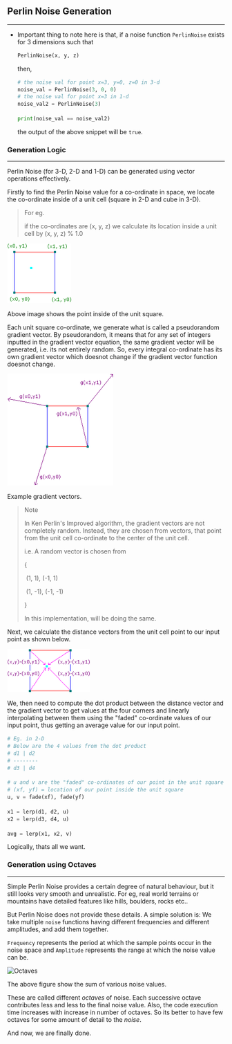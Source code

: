 ## Perlin Noise Generation 

<hr>

- Important thing to note here is that, if a noise function `PerlinNoise`  exists for 3 dimensions such that

  ```python
  PerlinNoise(x, y, z)
  ```

  then, 

  ```python
  # the noise val for point x=3, y=0, z=0 in 3-d
  noise_val = PerlinNoise(3, 0, 0)
  # the noise val for point x=3 in 1-d
  noise_val2 = PerlinNoise(3)
  
  print(noise_val == noise_val2)
  ```

  the output of the above snippet will be `true`.

### Generation Logic

<hr>
Perlin Noise (for 3-D, 2-D and 1-D) can be generated using vector operations effectively.


Firstly to find the Perlin Noise value for a co-ordinate in space, we locate the co-ordinate inside of a unit cell (square in 2-D and cube in 3-D).

>For eg.
>
>if the co-ordinates are (x, y, z) we calculate its location inside a unit cell by (x, y, z) % 1.0

<img src="./assets/logic01.gif" alt="unit_square" />

Above image shows the point inside of the unit square.

Each unit square co-ordinate, we generate what is called a pseudorandom gradient vector. By pseudorandom, it means that for any set of integers inputted in the gradient vector equation, the same gradient vector will be generated, i.e. its not entirely random. So, every integral co-ordinate has its own gradient vector which doesnot change if the gradient vector function doesnot change.

<img src="./assets/logic02.gif">



Example gradient vectors.

>Note
>
>In Ken Perlin's Improved algorithm, the gradient vectors are not completely random. Instead, they are chosen from vectors, that point from the unit cell co-ordinate to the center of the unit cell.
>
>i.e. A random vector is chosen from 
>
>{
>
>​	(1, 1), (-1, 1)
>
>​	(1, -1), (-1, -1)
>
>}
>
>In this implementation, will be doing the same.

Next, we calculate the distance vectors from the unit cell point to our input point as shown below.

<img src="./assets/logic03.gif">

We, then need to compute the dot product between the distance vector and the gradient vector to get values at the four corners and linearly interpolating between them using the "faded" co-ordinate values of our input point, thus getting an average value for our input point.

```python
# Eg. in 2-D
# Below are the 4 values from the dot product
# d1 | d2
# --------
# d3 | d4

# u and v are the "faded" co-ordinates of our point in the unit square
# (xf, yf) = location of our point inside the unit square
u, v = fade(xf), fade(yf)

x1 = lerp(d1, d2, u)
x2 = lerp(d3, d4, u)

avg = lerp(x1, x2, v)
```

Logically, thats all we want.

### Generation using Octaves

<hr>

Simple Perlin Noise provides a certain degree of natural behaviour, but it still looks very smooth and unrealistic. For eg, real world terrains or mountains have detailed features like hills, boulders, rocks etc..

But Perlin Noise does not provide these details. A simple solution is: We take multiple `noise` functions having different frequencies and different amplitudes, and add them together.

`Frequency` represents the period at which the sample points occur in the noise space and `Amplitude` represents the range at which the noise value can be.

![Octaves](/mnt/sda1/Codes/Python/PerlinNoiseGen/assets/octave01.png)

The above figure show the sum of various noise values.

These are called different <i>octaves</i> of noise. Each successive octave contributes less and less to the final noise value. Also, the code execution time increases with increase in number of octaves. So its better to have few octaves for some amount of detail to the <i>noise</i>.

And now, we are finally done.